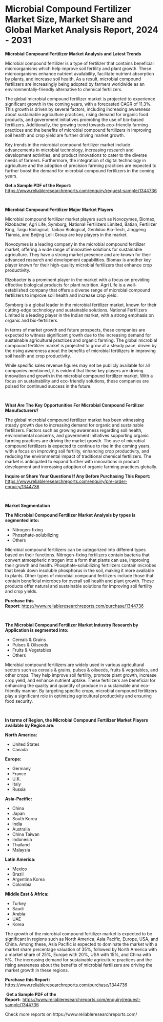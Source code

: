 <p><h1>Microbial Compound Fertilizer Market Size, Market Share and Global Market Analysis Report, 2024 - 2031</h1></p><p><strong>Microbial Compound Fertilizer Market Analysis and Latest Trends</strong></p>
<p><p>Microbial compound fertilizer is a type of fertilizer that contains beneficial microorganisms which help improve soil fertility and plant growth. These microorganisms enhance nutrient availability, facilitate nutrient absorption by plants, and increase soil health. As a result, microbial compound fertilizers are increasingly being adopted by farmers worldwide as an environmentally-friendly alternative to chemical fertilizers.</p><p>The global microbial compound fertilizer market is projected to experience significant growth in the coming years, with a forecasted CAGR of 11.3%. This growth is driven by several factors, including increasing awareness about sustainable agriculture practices, rising demand for organic food products, and government initiatives promoting the use of bio-based fertilizers. Additionally, the growing trend towards eco-friendly farming practices and the benefits of microbial compound fertilizers in improving soil health and crop yield are further driving market growth.</p><p>Key trends in the microbial compound fertilizer market include advancements in microbial technology, increasing research and development activities, and product innovations to cater to the diverse needs of farmers. Furthermore, the integration of digital technology in agriculture and the adoption of precision farming practices are expected to further boost the demand for microbial compound fertilizers in the coming years.</p></p>
<p><strong>Get a Sample PDF of the Report:&nbsp;</strong> <a href="https://www.reliableresearchreports.com/enquiry/request-sample/1344736">https://www.reliableresearchreports.com/enquiry/request-sample/1344736</a></p>
<p>&nbsp;</p>
<p><strong>Microbial Compound Fertilizer Major Market Players</strong></p>
<p><p>Microbial compound fertilizer market players such as Novozymes, Biomax, Rizobacter, Agri Life, Symborg, National Fertilizers Limited, Batian, Fertilizer King, Taigu Biological, Taibao Biological, Genliduo Bio-Tech, Jinggeng Tianxia, and Beijing Leili Group are key players in the market.</p><p>Novozymes is a leading company in the microbial compound fertilizer market, offering a wide range of innovative solutions for sustainable agriculture. They have a strong market presence and are known for their advanced research and development capabilities. Biomax is another key player known for their high-quality microbial fertilizers that enhance crop productivity.</p><p>Rizobacter is a prominent player in the market with a focus on providing effective biological products for plant nutrition. Agri Life is a well-established company that offers a diverse range of microbial compound fertilizers to improve soil health and increase crop yield.</p><p>Symborg is a global leader in the microbial fertilizer market, known for their cutting-edge technology and sustainable solutions. National Fertilizers Limited is a leading player in the Indian market, with a strong emphasis on organic and bio-fertilizers.</p><p>In terms of market growth and future prospects, these companies are expected to witness significant growth due to the increasing demand for sustainable agricultural practices and organic farming. The global microbial compound fertilizer market is projected to grow at a steady pace, driven by the rising awareness about the benefits of microbial fertilizers in improving soil health and crop productivity.</p><p>While specific sales revenue figures may not be publicly available for all companies mentioned, it is evident that these key players are driving innovation and growth in the microbial compound fertilizer market. With a focus on sustainability and eco-friendly solutions, these companies are poised for continued success in the future.</p></p>
<p>&nbsp;</p>
<p><strong>What Are The Key Opportunities For Microbial Compound Fertilizer Manufacturers?</strong></p>
<p><p>The global microbial compound fertilizer market has been witnessing steady growth due to increasing demand for organic and sustainable fertilizers. Factors such as growing awareness regarding soil health, environmental concerns, and government initiatives supporting organic farming practices are driving the market growth. The use of microbial compound fertilizers is expected to continue to rise in the coming years, with a focus on improving soil fertility, enhancing crop productivity, and reducing the environmental impact of traditional chemical fertilizers. The market is anticipated to expand further with innovations in product development and increasing adoption of organic farming practices globally.</p></p>
<p><strong>Inquire or Share Your Questions If Any Before Purchasing This Report:</strong> <a href="https://www.reliableresearchreports.com/enquiry/pre-order-enquiry/1344736">https://www.reliableresearchreports.com/enquiry/pre-order-enquiry/1344736</a></p>
<p>&nbsp;</p>
<p><strong>Market Segmentation</strong></p>
<p><strong>The Microbial Compound Fertilizer Market Analysis by types is segmented into:</strong></p>
<p><ul><li>Nitrogen-fixing</li><li>Phosphate-solubilizing</li><li>Others</li></ul></p>
<p><p>Microbial compound fertilizers can be categorized into different types based on their functions. Nitrogen-fixing fertilizers contain bacteria that convert atmospheric nitrogen into a form that plants can use, improving their growth and health. Phosphate-solubilizing fertilizers contain microbes that break down insoluble phosphorus in the soil, making it more available to plants. Other types of microbial compound fertilizers include those that contain beneficial microbes for overall soil health and plant growth. These products offer natural and sustainable solutions for improving soil fertility and crop yields.</p></p>
<p><strong>Purchase this Report:&nbsp;</strong><a href="https://www.reliableresearchreports.com/purchase/1344736">https://www.reliableresearchreports.com/purchase/1344736</a></p>
<p>&nbsp;</p>
<p><strong>The Microbial Compound Fertilizer Market Industry Research by Application is segmented into:</strong></p>
<p><ul><li>Cereals & Grains</li><li>Pulses & Oilseeds</li><li>Fruits & Vegetables</li><li>Others</li></ul></p>
<p><p>Microbial compound fertilizers are widely used in various agricultural sectors such as cereals & grains, pulses & oilseeds, fruits & vegetables, and other crops. They help improve soil fertility, promote plant growth, increase crop yield, and enhance nutrient uptake. These fertilizers are beneficial for enhancing the quality and quantity of produce in a sustainable and eco-friendly manner. By targeting specific crops, microbial compound fertilizers play a significant role in optimizing agricultural productivity and ensuring food security.</p></p>
<p>&nbsp;</p>
<p><strong>In terms of Region, the Microbial Compound Fertilizer Market Players available by Region are:</strong></p>
<p>
    <p> <strong> North America: </strong>
        <ul>
            <li>United States</li>
            <li>Canada</li>
        </ul>
        </p> 
    <p> <strong> Europe: </strong>
        <ul>
            <li>Germany</li>
            <li>France</li>
            <li>U.K.</li>
            <li>Italy</li>
            <li>Russia</li>
        </ul>
        </p> 
    <p> <strong> Asia-Pacific: </strong>
        <ul>
            <li>China</li>
            <li>Japan</li>
            <li>South Korea</li>
            <li>India</li>
            <li>Australia</li>
            <li>China Taiwan</li>
            <li>Indonesia</li>
            <li>Thailand</li>
            <li>Malaysia</li>
        </ul>
        </p> 
    <p> <strong> Latin America: </strong>
        <ul>
            <li>Mexico</li>
            <li>Brazil</li>
            <li>Argentina Korea</li>
            <li>Colombia</li>
        </ul>
        </p> 
    <p> <strong> Middle East & Africa: </strong>
        <ul>
            <li>Turkey</li>
            <li>Saudi</li>
            <li>Arabia</li>
            <li>UAE</li>
            <li>Korea</li>
        </ul>
    </p>
    </p>
<p><p>The growth of the microbial compound fertilizer market is expected to be significant in regions such as North America, Asia Pacific, Europe, USA, and China. Among these, Asia Pacific is expected to dominate the market with a market share percentage valuation of 35%, followed by North America with a market share of 25%, Europe with 20%, USA with 15%, and China with 5%. The increasing demand for sustainable agriculture practices and the rising awareness about the benefits of microbial fertilizers are driving the market growth in these regions.</p></p>
<p><strong>Purchase this Report: </strong><a href="https://www.reliableresearchreports.com/purchase/1344736">https://www.reliableresearchreports.com/purchase/1344736</a></p>
<p>&nbsp;<strong>Get a Sample PDF of the Report:&nbsp;&nbsp;</strong><a href="https://www.reliableresearchreports.com/enquiry/request-sample/1344736">https://www.reliableresearchreports.com/enquiry/request-sample/1344736</a></p>
<p><strong></strong></p>
<p>Check more reports on https://www.reliableresearchreports.com/</p>